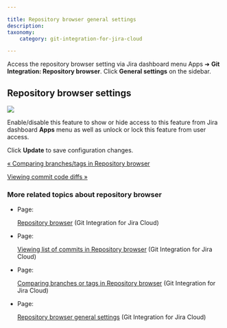 ```yaml
---

title: Repository browser general settings
description:
taxonomy:
    category: git-integration-for-jira-cloud

---
```

Access the repository browser setting via Jira dashboard menu Apps ➜ **Git Integration: Repository browser**. Click **General settings** on the sidebar.

## Repository browser settings

![](https://bigbrassband.atlassian.net/wiki/download/thumbnails/1923025615/gitcloud-gencfg-show-repo-browser-sel.png?version=1&modificationDate=1635239442236&cacheVersion=1&api=v2&width=550&height=181)

Enable/disable this feature to show or hide access to this feature from Jira dashboard **Apps** menu as well as unlock or lock this feature from user access.

Click **Update** to save configuration changes.

[« Comparing branches/tags in Repository browser](/wiki/spaces/GITCLOUD/pages/1923025590/Comparing+branches+or+tags+in+Repository+browser)

[Viewing commit code diffs »](/wiki/spaces/GITCLOUD/pages/1923025639/Viewing+commit+code+diffs)

### More related topics about repository browser

*   Page:

    [Repository browser](/wiki/spaces/GITCLOUD/pages/1923025500/Repository+browser) (Git Integration for Jira Cloud)

*   Page:

    [Viewing list of commits in Repository browser](/wiki/spaces/GITCLOUD/pages/1923025571/Viewing+list+of+commits+in+Repository+browser) (Git Integration for Jira Cloud)

*   Page:

    [Comparing branches or tags in Repository browser](/wiki/spaces/GITCLOUD/pages/1923025590/Comparing+branches+or+tags+in+Repository+browser) (Git Integration for Jira Cloud)

*   Page:

    [Repository browser general settings](/wiki/spaces/GITCLOUD/pages/1923025615/Repository+browser+general+settings) (Git Integration for Jira Cloud)